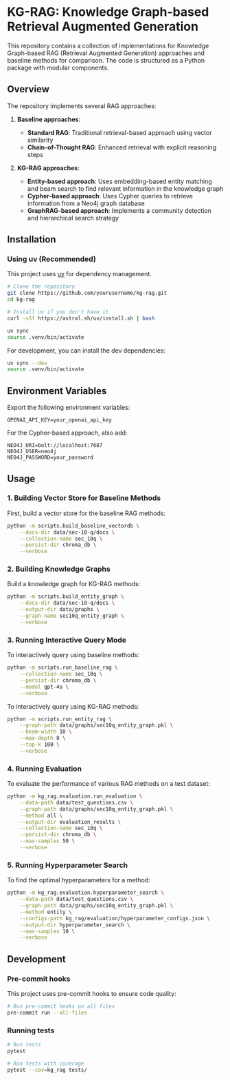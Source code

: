 # KG-RAG: Knowledge Graph-based Retrieval Augmented Generation

This repository contains a collection of implementations for Knowledge Graph-based RAG (Retrieval Augmented Generation) approaches and baseline methods for comparison. The code is structured as a Python package with modular components.

## Overview

The repository implements several RAG approaches:

1. **Baseline approaches**:
   - **Standard RAG**: Traditional retrieval-based approach using vector similarity
   - **Chain-of-Thought RAG**: Enhanced retrieval with explicit reasoning steps

2. **KG-RAG approaches**:
   - **Entity-based approach**: Uses embedding-based entity matching and beam search to find relevant information in the knowledge graph
   - **Cypher-based approach**: Uses Cypher queries to retrieve information from a Neo4j graph database
   - **GraphRAG-based approach**: Implements a community detection and hierarchical search strategy

## Installation

### Using uv (Recommended)

This project uses [uv](https://github.com/astral-sh/uv) for dependency management.

```bash
# Clone the repository
git clone https://github.com/yourusername/kg-rag.git
cd kg-rag

# Install uv if you don't have it
curl -sSf https://astral.sh/uv/install.sh | bash

uv sync
source .venv/bin/activate
```

For development, you can install the dev dependencies:

```bash
uv sync --dev
source .venv/bin/activate
```


## Environment Variables

Export the following environment variables:

```
OPENAI_API_KEY=your_openai_api_key
```

For the Cypher-based approach, also add:

```
NEO4J_URI=bolt://localhost:7687
NEO4J_USER=neo4j
NEO4J_PASSWORD=your_password
```

## Usage

### 1. Building Vector Store for Baseline Methods

First, build a vector store for the baseline RAG methods:

```bash
python -m scripts.build_baseline_vectordb \
    --docs-dir data/sec-10-q/docs \
    --collection-name sec_10q \
    --persist-dir chroma_db \
    --verbose
```

### 2. Building Knowledge Graphs

Build a knowledge graph for KG-RAG methods:

```bash
python -m scripts.build_entity_graph \
    --docs-dir data/sec-10-q/docs \
    --output-dir data/graphs \
    --graph-name sec10q_entity_graph \
    --verbose
```

### 3. Running Interactive Query Mode

To interactively query using baseline methods:

```bash
python -m scripts.run_baseline_rag \
    --collection-name sec_10q \
    --persist-dir chroma_db \
    --model gpt-4o \
    --verbose
```

To interactively query using KG-RAG methods:

```bash
python -m scripts.run_entity_rag \
    --graph-path data/graphs/sec10q_entity_graph.pkl \
    --beam-width 10 \
    --max-depth 8 \
    --top-k 100 \
    --verbose
```

### 4. Running Evaluation

To evaluate the performance of various RAG methods on a test dataset:

```bash
python -m kg_rag.evaluation.run_evaluation \
    --data-path data/test_questions.csv \
    --graph-path data/graphs/sec10q_entity_graph.pkl \
    --method all \
    --output-dir evaluation_results \
    --collection-name sec_10q \
    --persist-dir chroma_db \
    --max-samples 50 \
    --verbose
```

### 5. Running Hyperparameter Search

To find the optimal hyperparameters for a method:

```bash
python -m kg_rag.evaluation.hyperparameter_search \
    --data-path data/test_questions.csv \
    --graph-path data/graphs/sec10q_entity_graph.pkl \
    --method entity \
    --configs-path kg_rag/evaluation/hyperparameter_configs.json \
    --output-dir hyperparameter_search \
    --max-samples 10 \
    --verbose
```

## Development

### Pre-commit hooks

This project uses pre-commit hooks to ensure code quality:

```bash
# Run pre-commit hooks on all files
pre-commit run --all-files
```

### Running tests

```bash
# Run tests
pytest

# Run tests with coverage
pytest --cov=kg_rag tests/
```
